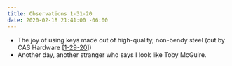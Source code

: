 ```yaml
---
title: Observations 1-31-20
date: 2020-02-18 21:41:00 -06:00
---
```


- The joy of using keys made out of high-quality, non-bendy steel (cut by CAS Hardware [[1-29-20](https://spencertweedy.com/observations/012920.html)])
- Another day, another stranger who says I look like Toby McGuire.
